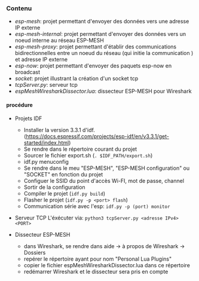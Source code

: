 ### Contenu
- *esp-mesh*: projet permettant d'envoyer des données vers une adresse IP externe
- *esp-mesh-internal*: projet permettant d'envoyer des données vers un noeud interne au réseau ESP-MESH
- *esp-mesh-proxy*: projet permettant d'établir des communications bidirectionnelles entre un noeud du réseau (qui initie la communication ) et  adresse IP externe
- *esp-now*: projet permettant d'envoyer des paquets esp-now en broadcast
- *socket*: projet illustrant la création d'un socket tcp
- *tcpServer.py*: serveur tcp
- *espMeshWiresharkDissector.lua*: dissecteur ESP-MESH pour Wireshark

#### procédure ####
- Projets IDF
    - Installer la version 3.3.1 d'idf. (https://docs.espressif.com/projects/esp-idf/en/v3.3.1/get-started/index.html)
    - Se rendre dans le répertoire courant du projet
    - Sourcer le fichier export.sh (`. $IDF_PATH/export.sh`)
    - idf.py menuconfig
    - Se rendre dans le meu "ESP-MESH", "ESP-MESH configuration" ou "SOCKET" en fonction du projet
    - Configuer le SSID du point d'accès Wi-FI, mot de passe, channel
    - Sortir de la configuration
    - Compiler le projet (`idf.py build`)
    - Flasher le projet (`idf.py -p <port> flash`)
    - Communication série avec l'esp: `idf.py -p (port) monitor`

- Serveur TCP
    L'éxécuter via: `python3 tcpServer.py <adresse IPv4> <PORT>`

- Dissecteur ESP-MESH
    - dans Wireshark, se rendre dans aide -> à propos de Wireshark -> Dossiers
    - repérer le répertoire ayant pour nom "Personal Lua Plugins"
    - copier le fichier espMeshWiresharkDissector.lua dans ce répertoire
    - redémarrer Wireshark et le dissecteur sera pris en compte
